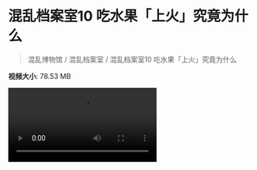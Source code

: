 # 混乱档案室10 吃水果「上火」究竟为什么

> 混乱博物馆 / 混乱档案室 / 混乱档案室10 吃水果「上火」究竟为什么

**视频大小**: 78.53 MB

<div class="video"><video src="https://file.hsyhx.top/archive/混乱博物馆/混乱档案室/10.mp4" controls preload>🤔 您的浏览器不支持 video 标签</video></div>